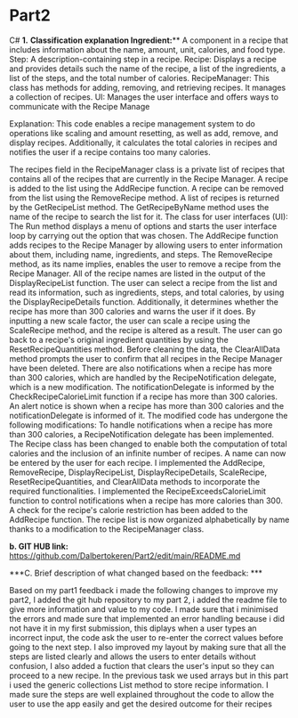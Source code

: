 # Part2
C# 
 **1.** **Classification explanation Ingredient:****
A component in a recipe that includes information about the name, amount, unit, calories, and food type. Step: A description-containing step in a recipe. Recipe: Displays a recipe and provides details such the name of the recipe, a list of the ingredients, a list of the steps, and the total number of calories. RecipeManager: This class has methods for adding, removing, and retrieving recipes. It manages a collection of recipes. UI: Manages the user interface and offers ways to communicate with the Recipe Manage

Explanation: This code enables a recipe management system to do operations like scaling and amount resetting, as well as add, remove, and display recipes. Additionally, it calculates the total calories in recipes and notifies the user if a recipe contains too many calories.

The recipes field in the RecipeManager class is a private list of recipes that contains all of the recipes that are currently in the Recipe Manager. A recipe is added to the list using the AddRecipe function. A recipe can be removed from the list using the RemoveRecipe method. A list of recipes is returned by the GetRecipeList method. The GetRecipeByName method uses the name of the recipe to search the list for it. The class for user interfaces (UI): The Run method displays a menu of options and starts the user interface loop by carrying out the option that was chosen. The AddRecipe function adds recipes to the Recipe Manager by allowing users to enter information about them, including name, ingredients, and steps. The RemoveRecipe method, as its name implies, enables the user to remove a recipe from the Recipe Manager. All of the recipe names are listed in the output of the DisplayRecipeList function. The user can select a recipe from the list and read its information, such as ingredients, steps, and total calories, by using the DisplayRecipeDetails function. Additionally, it determines whether the recipe has more than 300 calories and warns the user if it does. By inputting a new scale factor, the user can scale a recipe using the ScaleRecipe method, and the recipe is altered as a result. The user can go back to a recipe's original ingredient quantities by using the ResetRecipeQuantities method. Before cleaning the data, the ClearAllData method prompts the user to confirm that all recipes in the Recipe Manager have been deleted. There are also notifications when a recipe has more than 300 calories, which are handled by the RecipeNotification delegate, which is a new modification. The notificationDelegate is informed by the CheckRecipeCalorieLimit function if a recipe has more than 300 calories. An alert notice is shown when a recipe has more than 300 calories and the notificationDelegate is informed of it. The modified code has undergone the following modifications: To handle notifications when a recipe has more than 300 calories, a RecipeNotification delegate has been implemented. The Recipe class has been changed to enable both the computation of total calories and the inclusion of an infinite number of recipes. A name can now be entered by the user for each recipe. I implemented the AddRecipe, RemoveRecipe, DisplayRecipeList, DisplayRecipeDetails, ScaleRecipe, ResetRecipeQuantities, and ClearAllData methods to incorporate the required functionalities. I implemented the RecipeExceedsCalorieLimit function to control notifications when a recipe has more calories than 300. A check for the recipe's calorie restriction has been added to the AddRecipe function. The recipe list is now organized alphabetically by name thanks to a modification to the RecipeManager class.

**b. GIT HUB link:**
https://github.com/Dalbertokeren/Part2/edit/main/README.md


***C. Brief description of what changed based on the feedback: ***

Based on my part1 feedback i made the following changes to improve my part2, I added the git hub repository to my part 2, i added the readme file to give more information and value to my code. I made sure that i minimised the errors and made sure that implemented an error handling because i did not have it in my first submission, this diplays when a user types an incorrect input, the code ask the user to re-enter the correct values before going to the next step. I also improved my layout by making sure that all the steps are listed clearly and allows the users to enter details without confusion, I also added a fuction that clears the user's input so they can proceed to a new recipe. In the previous task we used arrays but in this part i used the generic collections List method to store recipe information. I made sure the steps are well explained throughout the code to allow the user to use the app easily and get the desired outcome for their recipes
